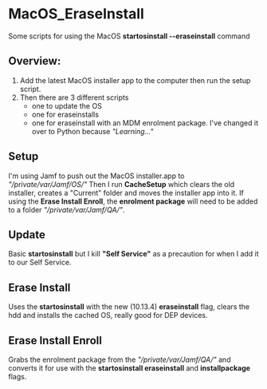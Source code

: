 # MacOS_EraseInstall
Some scripts for using the MacOS **startosinstall --eraseinstall** command

## Overview:
1. Add the latest MacOS installer app to the computer then run the setup script.
2. Then there are 3 different scripts
   - one to update the OS 
   - one for eraseinstalls 
   - one for eraseinstall with an MDM enrolment package. 
I've changed it over to Python because _"Learning..."_


## Setup
I'm using Jamf to push out the MacOS installer.app to _"/private/var/Jamf/OS/"_
Then I run **CacheSetup** which clears the old installer, creates a "Current" folder and moves the installer app into it.
If using the **Erase Install Enroll**, the **enrolment package** will need to be added to a folder _"/private/var/Jamf/QA/"_.

## Update
Basic **startosinstall** but I kill **"Self Service"** as a precaution for when I add it to our Self Service.

## Erase Install
Uses the **startosinstall** with the new (10.13.4) **eraseinstall** flag, clears the hdd and installs the cached OS, really good for DEP devices.

## Erase Install Enroll
Grabs the enrolment package from the _"/private/var/Jamf/QA/"_ and converts it for use with the **startosinstall eraseinstall** and **installpackage** flags. 
